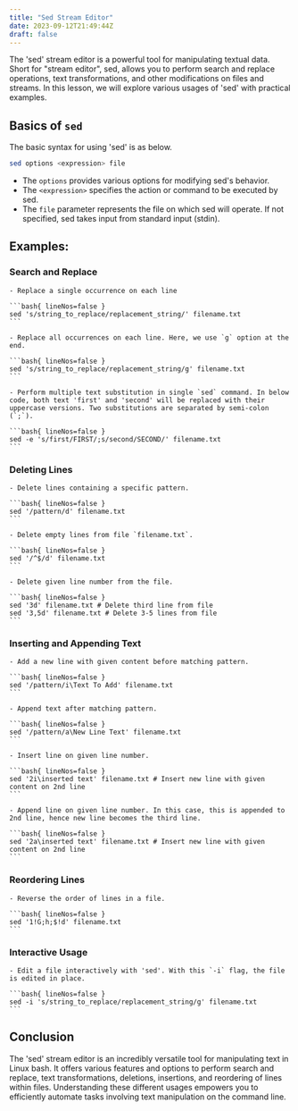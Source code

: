```yaml
---
title: "Sed Stream Editor"
date: 2023-09-12T21:49:44Z
draft: false
---
```


The 'sed' stream editor is a powerful tool for manipulating textual data. Short for "stream editor", sed, allows you to perform search and replace operations, text transformations, and other modifications on files and streams. In this lesson, we will explore various usages of 'sed' with practical examples.

<!--more-->
## Basics of `sed`

The basic syntax for using 'sed' is as below.

```bash
sed options <expression> file
```

- The `options` provides various options for modifying sed's behavior.
- The `<expression>` specifies the action or command to be executed by sed.
- The `file` parameter represents the file on which sed will operate. If not specified, sed takes input from standard input (stdin).

## Examples:

### Search and Replace
    - Replace a single occurrence on each line

    ```bash{ lineNos=false }
    sed 's/string_to_replace/replacement_string/' filename.txt
    ```
     
    - Replace all occurrences on each line. Here, we use `g` option at the end.

    ```bash{ lineNos=false }
    sed 's/string_to_replace/replacement_string/g' filename.txt
    ```

    - Perform multiple text substitution in single `sed` command. In below code, both text 'first' and 'second' will be replaced with their uppercase versions. Two substitutions are separated by semi-colon (`;`).

    ```bash{ lineNos=false }
    sed -e 's/first/FIRST/;s/second/SECOND/' filename.txt
    ```

### Deleting Lines
    - Delete lines containing a specific pattern.

    ```bash{ lineNos=false }
    sed '/pattern/d' filename.txt
    ```
     
    - Delete empty lines from file `filename.txt`.
   
    ```bash{ lineNos=false }
    sed '/^$/d' filename.txt
    ```

    - Delete given line number from the file.

    ```bash{ lineNos=false }
    sed '3d' filename.txt # Delete third line from file
    sed '3,5d' filename.txt # Delete 3-5 lines from file
    ```

### Inserting and Appending Text
    - Add a new line with given content before matching pattern.

    ```bash{ lineNos=false }
    sed '/pattern/i\Text To Add' filename.txt
    ```

    - Append text after matching pattern.

    ```bash{ lineNos=false }
    sed '/pattern/a\New Line Text' filename.txt
    ```

    - Insert line on given line number.

    ```bash{ lineNos=false }
    sed '2i\inserted text' filename.txt # Insert new line with given content on 2nd line
    ```

    - Append line on given line number. In this case, this is appended to 2nd line, hence new line becomes the third line.

    ```bash{ lineNos=false }
    sed '2a\inserted text' filename.txt # Insert new line with given content on 2nd line
    ```

### Reordering Lines
    - Reverse the order of lines in a file.

    ```bash{ lineNos=false }
    sed '1!G;h;$!d' filename.txt
    ```

### Interactive Usage

    - Edit a file interactively with 'sed'. With this `-i` flag, the file is edited in place.

    ```bash{ lineNos=false }
    sed -i 's/string_to_replace/replacement_string/g' filename.txt
    ```
     
## Conclusion
The 'sed' stream editor is an incredibly versatile tool for manipulating text in Linux bash. It offers various features and options to perform search and replace, text transformations, deletions, insertions, and reordering of lines within files. Understanding these different usages empowers you to efficiently automate tasks involving text manipulation on the command line.